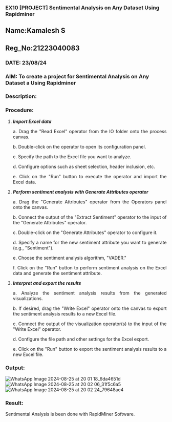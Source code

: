 ### EX10 [PROJECT] Sentimental Analysis on Any Dataset Using Rapidminer
## Name:Kamalesh S
## Reg_No:21223040083
### DATE: 23/08/24
### AIM: To create a project for Sentimental Analysis on Any Dataset a Using Rapidminer
### Description: 
<div align = "justify">

### Procedure:
1) ***Import Excel data***
    <p>a. Drag the "Read Excel" operator from the IO folder onto the process canvas.
    <p>b. Double-click on the operator to open its configuration panel.
    <p>c. Specify the path to the Excel file you want to analyze.
    <p>d. Configure options such as sheet selection, header inclusion, etc.
    <p>e. Click on the "Run" button to execute the operator and import the Excel data.
2) ***Perform sentiment analysis with Generate Attributes operator***
    <p>a. Drag the "Generate Attributes" operator from the Operators panel onto the canvas.
    <p>b. Connect the output of the "Extract Sentiment" operator to the input of the "Generate Attributes" operator.
    <p>c. Double-click on the "Generate Attributes" operator to configure it.
    <p>d. Specify a name for the new sentiment attribute you want to generate (e.g., "Sentiment").
    <p>e. Choose the sentiment analysis algorithm, "VADER."
    <p>f. Click on the "Run" button to perform sentiment analysis on the Excel data and generate the sentiment attribute.
3) ***Interpret and export the results***
    <p>a. Analyze the sentiment analysis results from the generated visualizations.
    <p>b. If desired, drag the "Write Excel" operator onto the canvas to export the sentiment analysis results to a new Excel file.
    <p>c. Connect the output of the visualization operator(s) to the input of the "Write Excel" operator.
    <p>d. Configure the file path and other settings for the Excel export.
    <p>e. Click on the "Run" button to export the sentiment analysis results to a new Excel file.

### Output:
![WhatsApp Image 2024-08-25 at 20 01 18_6da4651d](https://github.com/user-attachments/assets/dec965ce-c147-44e3-9a34-2b040235d7c8)
![WhatsApp Image 2024-08-25 at 20 02 06_31f5c6a5](https://github.com/user-attachments/assets/c532d2fc-de53-46f5-b1ff-4705b87999e8)
![WhatsApp Image 2024-08-25 at 20 02 24_79648ae4](https://github.com/user-attachments/assets/a6d143ef-dada-4194-b0dc-bcb15df2aa56)

### Result:
Sentimental Analysis is been done with RapidMiner Software.
